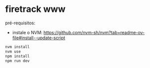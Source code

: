 # firetrack www

pré-requisitos:

- instale o NVM: <https://github.com/nvm-sh/nvm?tab=readme-ov-file#install--update-script>

```sh
nvm install
nvm use
npm install
npm run dev
```
